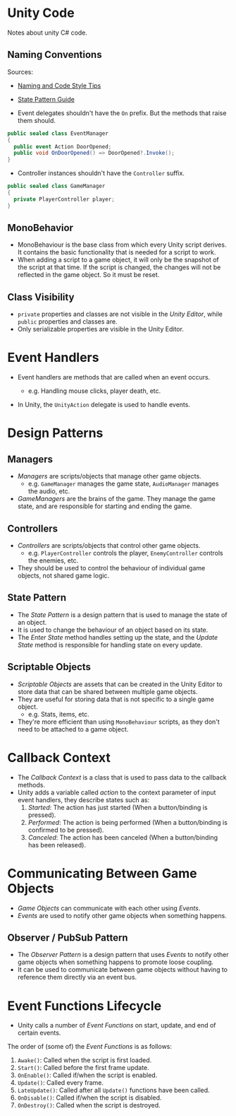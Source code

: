 # Unity Code

Notes about unity C# code.

## Naming Conventions

Sources:

- [Naming and Code Style Tips](https://unity.com/how-to/naming-and-code-style-tips-c-scripting-unity)
- [State Pattern Guide](https://unity.com/how-to/develop-modular-flexible-codebase-state-programming-pattern)

- Event delegates shouldn't have the `On` prefix. But the methods that raise them should.

```csharp
public sealed class EventManager 
{
  public event Action DoorOpened; 
  public void OnDoorOpened() => DoorOpened?.Invoke();
}
```

- Controller instances shouldn't have the `Controller` suffix.

```csharp
public sealed class GameManager 
{
  private PlayerController player;
}
```

## MonoBehavior

- MonoBehaviour is the base class from which every Unity script derives. It contains the basic functionality that is needed for a script to work.
- When adding a script to a game object, it will only be the snapshot of the script at that time. If the script is changed, the changes will not be reflected in the game object. So it must be reset.

## Class Visibility

- `private` properties and classes are not visible in the _Unity Editor_, while `public` properties and classes are.
- Only serializable properties are visible in the Unity Editor.

# Event Handlers

- Event handlers are methods that are called when an event occurs.
  - e.g. Handling mouse clicks, player death, etc.

- In Unity, the `UnityAction` delegate is used to handle events.

# Design Patterns

## Managers

- _Managers_ are scripts/objects that manage other game objects.
  - e.g. `GameManager` manages the game state, `AudioManager` manages the audio, etc.
- _GameManagers_ are the brains of the game. They manage the game state, and are responsible for starting and ending the game.

## Controllers

- _Controllers_ are scripts/objects that control other game objects.
  - e.g. `PlayerController` controls the player, `EnemyController` controls the enemies, etc.
- They should be used to control the behaviour of individual game objects, not shared game logic.

## State Pattern

- The _State Pattern_ is a design pattern that is used to manage the state of an object.
- It is used to change the behaviour of an object based on its state.
- The _Enter State_ method handles setting up the state, and the _Update State_ method is responsible for handling state on every update.

## Scriptable Objects

- _Scriptable Objects_ are assets that can be created in the Unity Editor to store data that can be shared between multiple game objects.
- They are useful for storing data that is not specific to a single game object.
  - e.g. Stats, items, etc.
- They're more efficient than using `MonoBehaviour` scripts, as they don't need to be attached to a game object.

# Callback Context

- The _Callback Context_ is a class that is used to pass data to the callback methods.
- Unity adds a variable called _action_ to the context parameter of input event handlers, they describe states such as:
  1. _Started_: The action has just started (When a button/binding is pressed).
  2. _Performed_: The action is being performed (When a button/binding is confirmed to be pressed).
  3. _Canceled_: The action has been canceled (When a button/binding has been released).

# Communicating Between Game Objects

- _Game Objects_ can communicate with each other using _Events_.
- _Events_ are used to notify other game objects when something happens.

## Observer / PubSub Pattern

- The _Observer Pattern_ is a design pattern that uses _Events_ to notify other game objects when something happens to promote loose coupling.
- It can be used to communicate between game objects without having to reference them directly via an event bus.

# Event Functions Lifecycle

- Unity calls a number of _Event Functions_ on start, update, and end of certain events.

The order of (some of) the _Event Functions_ is as follows:

1. `Awake()`: Called when the script is first loaded.
2. `Start()`: Called before the first frame update.
3. `OnEnable()`: Called if/when the script is enabled.
4. `Update()`: Called every frame.
5. `LateUpdate()`: Called after all `Update()` functions have been called.
6. `OnDisable()`: Called if/when the script is disabled.
7. `OnDestroy()`: Called when the script is destroyed.
